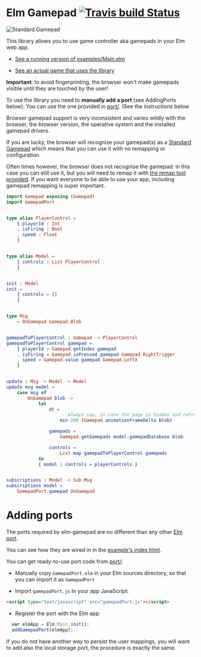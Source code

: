 Elm Gamepad [![Travis build Status](https://travis-ci.org/xarvh/elm-gamepad.svg?branch=master)](http://travis-ci.org/xarvh/elm-gamepad)
===========

![Standard Gamepad](https://xarvh.github.io/elm-gamepad/controller.svg)

This library allows you to use game controller aka gamepads in your Elm web app.

* [See a running version of examples/Main.elm](https://xarvh.github.io/elm-gamepad/examples/)

* [See an actual game that uses the library](https://xarvh.github.io/herzog-drei/)

**Important**: to avoid fingerprinting, the browser won't make gamepads visible until they are
touched by the user!

To use the library you need to **manually add a port** (see AddingPorts below).
You can use the one provided in [port/](https://github.com/xarvh/elm-gamepad/tree/master/port).
(See the instructions below

Browser gamepad support is very inconsistent and varies wildly with the browser, the
browser version, the operative system and the installed gamepad drivers.

If you are lucky, the browser will recognize your gamepad(s) as a
[Standard Gamepad](https://www.w3.org/TR/gamepad/#remapping) which means that
you can use it with no remapping or configuration.

Often times however, the browser does not recognise the gamepad: in this case
you can still use it, but you will need to remap it with
[the remap tool provided](http://package.elm-lang.org/packages/xarvh/elm-gamepad/latest/Gamepad#RemapModel).
If you want everyone to be able to use your app, including gamepad remapping is
super important.




```elm
import Gamepad exposing (Gamepad)
import GamepadPort


type alias PlayerControl =
    { playerId : Int
    , isFiring : Bool
    , speed : Float
    }


type alias Model =
    { controls : List PlayerControl
    }


init : Model
init =
    { controls = []
    }


type Msg
    = OnGamepad Gamepad.Blob


gamepadToPlayerControl : Gamepad -> PlayerControl
gamepadToPlayerControl gamepad =
    { playerId = Gamepad.getIndex gamepad
    , isFiring = Gamepad.isPressed gamepad Gamepad.RightTrigger
    , speed = Gamepad.value gamepad Gamepad.LeftX
    }


update : Msg -> Model -> Model
update msg model =
    case msg of
        OnGamepad blob ->
            let
                dt =
                    -- Always cap, in case the page is hidden and refresh stops for a while
                    min 200 (Gamepad.animationFrameDelta blob)

                gamepads =
                    Gamepad.getGamepads model.gamepadDatabase blob

                controls =
                    List.map gamepadToPlayerControl gamepads
            in
            { model | controls = playerControls }


subscriptions : Model -> Sub Msg
subscriptions model =
    GamepadPort.gamepad OnGamepad
```


Adding ports
============

The ports required by elm-gamepad are no different than any other [Elm port](https://guide.elm-lang.org/interop/javascript.html).

You can see how they are wired in in the [example's index.html](https://github.com/xarvh/elm-gamepad/blob/master/examples/index.html).

You can get ready-to-use port code from [port/](https://github.com/xarvh/elm-gamepad/tree/master/port):

* Manually copy `GamepadPort.elm` in your Elm sources directory, so that you can import it as `GamepadPort`

* Import `gamepadPort.js` in your app JavaScript:
```html
<script type="text/javascript" src="gamepadPort.js"></script>
```

* Register the port with the Elm app:
```javascript
  var elmApp = Elm.Main.init();
  addGamepadPort(elmApp);
```

If you do not have another way to persist the user mappings, you will want
to add also the local storage port, the procedure is exactly the same.
